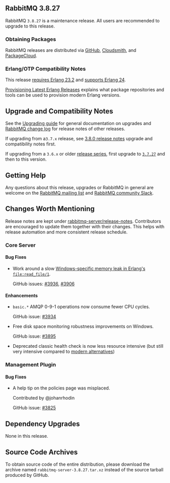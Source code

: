 ## RabbitMQ 3.8.27

RabbitMQ `3.8.27` is a maintenance release.
All users are recommended to upgrade to this release.

### Obtaining Packages

RabbitMQ releases are distributed via [GitHub](https://github.com/rabbitmq/rabbitmq-server/releases), [Cloudsmith](https://cloudsmith.io/~rabbitmq/repos/),
and [PackageCloud](https://packagecloud.io/rabbitmq).

### Erlang/OTP Compatibility Notes

This release [requires Erlang 23.2](https://www.rabbitmq.com/which-erlang.html) and [supports Erlang 24](https://blog.rabbitmq.com/posts/2021/03/erlang-24-support-roadmap/).

[Provisioning Latest Erlang Releases](https://www.rabbitmq.com/which-erlang.html#erlang-repositories) explains
what package repositories and tools can be used to provision modern Erlang versions.


## Upgrade and Compatibility Notes

See the [Upgrading guide](https://www.rabbitmq.com/upgrade.html) for general documentation on upgrades and
[RabbitMQ change log](https://www.rabbitmq.com/changelog.html) for release notes of other releases.

If upgrading from a`3.7.x` release, see [3.8.0 release notes](https://github.com/rabbitmq/rabbitmq-server/releases/tag/v3.8.0)
upgrade and compatibility notes first.

If upgrading from a `3.6.x` or older [release series](https://www.rabbitmq.com/versions.html), first upgrade
to [`3.7.27`](https://github.com/rabbitmq/rabbitmq-server/releases/tag/v3.7.27) and then to this version.


## Getting Help

Any questions about this release, upgrades or RabbitMQ in general are welcome on the [RabbitMQ mailing list](https://groups.google.com/forum/#!forum/rabbitmq-users)
and [RabbitMQ community Slack](https://rabbitmq-slack.herokuapp.com/).


## Changes Worth Mentioning

Release notes are kept under [rabbitmq-server/release-notes](https://github.com/rabbitmq/rabbitmq-server/tree/v3.8.x/release-notes).
Contributors are encouraged to update them together with their changes.  This helps with release automation and more
consistent release schedule.


### Core Server

#### Bug Fixes

 * Work around a slow [Windows-specific memory leak in Erlang's `file:read_file/1`](https://github.com/erlang/otp/issues/5527).

   GitHub issues: [#3936](https://github.com/rabbitmq/rabbitmq-server/pull/3936), [#3906](https://github.com/rabbitmq/rabbitmq-server/pull/3906)

#### Enhancements

 * `basic.*` AMQP 0-9-1 operations now consume fewer CPU cycles.

   GitHub issue: [#3934](https://github.com/rabbitmq/rabbitmq-server/pull/3934)

 * Free disk space monitoring robustness improvements on Windows.

   GitHub issue: [#3895](https://github.com/rabbitmq/rabbitmq-server/pull/3895)

 * Deprecated classic health check is now less resource intensive (but still very intensive
   compared to [modern alternatives](https://rabbitmq.com/monitoring.html#health-checks))


### Management Plugin

#### Bug Fixes

 * A help tip on the policies page was misplaced.

   Contributed by @johanrhodin

   GitHub issue: [#3825](https://github.com/rabbitmq/rabbitmq-server/pull/3825)


## Dependency Upgrades

 None in this release.


## Source Code Archives

To obtain source code of the entire distribution, please download the archive named `rabbitmq-server-3.8.27.tar.xz`
instead of the source tarball produced by GitHub.

